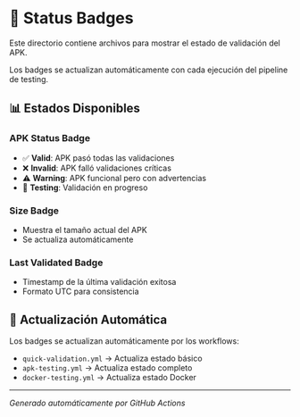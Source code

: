 # 🧪 Status Badges

Este directorio contiene archivos para mostrar el estado de validación del APK.

Los badges se actualizan automáticamente con cada ejecución del pipeline de testing.

## 📊 Estados Disponibles

### APK Status Badge
- ✅ **Valid**: APK pasó todas las validaciones
- ❌ **Invalid**: APK falló validaciones críticas  
- ⚠️ **Warning**: APK funcional pero con advertencias
- 🔄 **Testing**: Validación en progreso

### Size Badge  
- Muestra el tamaño actual del APK
- Se actualiza automáticamente

### Last Validated Badge
- Timestamp de la última validación exitosa
- Formato UTC para consistencia

## 🔄 Actualización Automática

Los badges se actualizan automáticamente por los workflows:
- `quick-validation.yml` → Actualiza estado básico
- `apk-testing.yml` → Actualiza estado completo
- `docker-testing.yml` → Actualiza estado Docker

---

*Generado automáticamente por GitHub Actions*